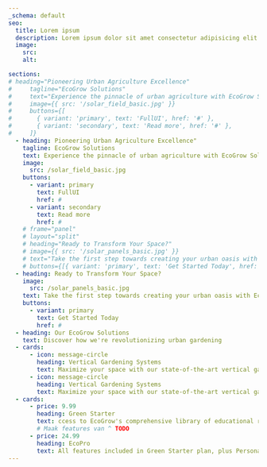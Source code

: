 ```yaml
---
_schema: default
seo:
  title: Lorem ipsum
  description: Lorem ipsum dolor sit amet consectetur adipisicing elit. Quisquam, quos.
  image:
    src:
    alt:

sections:
# heading="Pioneering Urban Agriculture Excellence"
#     tagline="EcoGrow Solutions"
#     text="Experience the pinnacle of urban agriculture with EcoGrow Solutions. Our advanced gardening solutions and sustainable practices redefine urban living. Join us in cultivating a greener, more prosperous future."
#     image={{ src: '/solar_field_basic.jpg' }}
#     buttons={[
#       { variant: 'primary', text: 'FullUI', href: '#' },
#       { variant: 'secondary', text: 'Read more', href: '#' },
#     ]}
  - heading: Pioneering Urban Agriculture Excellence"
    tagline: EcoGrow Solutions
    text: Experience the pinnacle of urban agriculture with EcoGrow Solutions. Our advanced gardening solutions and sustainable practices redefine urban living. Join us in cultivating a greener, more prosperous future.
    image:
      src: /solar_field_basic.jpg
    buttons:
      - variant: primary
        text: FullUI
        href: #
      - variant: secondary
        text: Read more
        href: #
    # frame="panel"
    # layout="split"
    # heading="Ready to Transform Your Space?"
    # image={{ src: '/solar_panels_basic.jpg' }}
    # text="Take the first step towards creating your urban oasis with EcoGrow Solutions."
    # buttons={[{ variant: 'primary', text: 'Get Started Today', href: '#' }]}
  - heading: Ready to Transform Your Space?
    image:
      src: /solar_panels_basic.jpg
    text: Take the first step towards creating your urban oasis with EcoGrow Solutions.
    buttons:
      - variant: primary
        text: Get Started Today
        href: #
  - heading: Our EcoGrow Solutions
    text: Discover how we're revolutionizing urban gardening
  - cards:
      - icon: message-circle
        heading: Vertical Gardening Systems
        text: Maximize your space with our state-of-the-art vertical gardening solutions, designed to grow more in less space.
      - icon: message-circle
        heading: Vertical Gardening Systems
        text: Maximize your space with our state-of-the-art vertical gardening solutions, designed to grow more in less space.
  - cards:
      - price: 9.99
        heading: Green Starter
        text: ccess to EcoGrow's comprehensive library of educational resources and gardening guides. Monthly newsletter with tips, tricks, and seasonal gardening advice. Exclusive discounts on EcoGrow products and workshops. Community forum access to connect with fellow urban gardeners and share experiences. Starter kit with seeds and basic gardening supplies delivered quarterly.
        # Maak features van ^ TODO
      - price: 24.99
        heading: EcoPro
        text: All features included in Green Starter plan, plus Personalized gardening consultations with EcoGrow experts to optimize your urban garden layout and plant selection. Priority registration and discounted rates for EcoGrow workshops and events. Quarterly subscription box with curated eco-friendly gardening products, tools, and seeds. Early access to new EcoGrow products and innovations. Dedicated customer support hotline for prompt assistance with gardening queries and troubleshooting. Choose the tier that best fits your gardening needs and join the EcoGrow community today!
---
```

